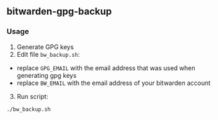 ## bitwarden-gpg-backup

### Usage

1) Generate GPG keys
2) Edit file `bw_backup.sh`: 
- replace `GPG_EMAIL` with the email address that was used when generating gpg keys
- replace `BW_EMAIL` with the email address of your bitwarden account

3) Run script:
```sh
./bw_backup.sh
```

